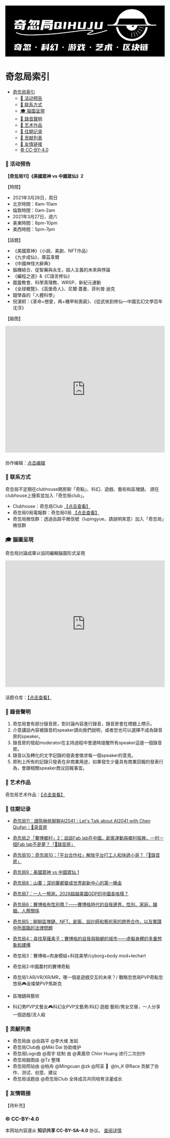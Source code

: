 ![banner](assets/img/banner.png)

# 奇忽局索引

- [奇忽局索引](#奇忽局索引)
    - [📆 活动预告](#-活动预告)
    - [📓 联系方式](#-联系方式)
    - [🎓 腦圖呈現](#-腦圖呈現)
    - [🎤 錄音聲明](#-錄音聲明)
    - [🎑 艺术作品](#-艺术作品)
    - [📝 往期记录](#-往期记录)
    - [🎉 贡献列表](#-贡献列表)
    - [🔗 友情链接](#-友情链接)
    - [© CC-BY-4.0](#-cc-by-40)

### 📆 活动预告

**【奇忽局11】《美國眾神 vs 中國眾仙》2**

【時間】

- 2021年3月28日，周日
- 北京時間：8am-10am
- 倫敦時間：0am-2am
- 2021年3月27日，週六
- 美東時間：8pm-10pm
- 美西時間：5pm-7pm

【話題】

- 《美國眾神》（小說、美劇、NFT作品）
- 《九步成仙》，庫茲韋爾
- 《中國神怪大辭典》
- 腦機結合、促智藥與永生，超人主義的未來與悖論
- 《編程之道》&《C語言修仙》
- 圖靈教會、科學真理教、WRSP、新紀元運動
- 《全球概覽》、《高堡奇人》、尼爾·蓋曼、菲利普·迪克
- 錢學森的「人體科學」
- 倪湛舸：《革命+戀愛，再+機甲和喪屍》、《從武俠到修仙—中國玄幻文學百年沈浮》

【脑图】

<iframe width="100%" height="400" frameborder="0" src="https://www.mindmeister.com/maps/public_map_shell/1824188741/11-vs-2?width=600&height=400&z=auto&t=NbTReFpKr4&no_share=1&no_logo=1" scrolling="no" style="overflow: hidden; margin-bottom: 5px;">Your browser is not able to display frames. Please visit <a href="https://www.mindmeister.com/1824188741/11-vs-2?t=NbTReFpKr4" target="_blank">奇忽局11：《美國眾神 vs 中國眾仙》2</a> on MindMeister.</iframe>

协作编辑：[点击编辑](https://mm.tt/1824188741?t=NbTReFpKr4)

### 📓 联系方式

奇忽局不定期在clubhouse開房聊「奇點」、科幻、遊戲、藝術和區塊鏈。
請在clubhouse上搜索並加入「奇忽局club」。

- Clubhouse：奇忽局Club [【点击查看】](https://www.joinclubhouse.com/club/%E5%A5%87%E5%BF%BD%E5%B1%80Club)
- 奇忽局0局電報群：奇忽局0局 [【点击查看】](https://t.me/qihu0)
- 奇忽局微信群：透過岳路平微信號（lupingyue，請說明來意）加入「奇忽局」微信群

### 🎓 腦圖呈現

奇忽局討論成果以協同編輯腦圖形式呈現

<iframe width="100%" height="400" frameborder="0" src="https://www.mindmeister.com/maps/public_map_shell/1810914669/_?width=600&height=400&z=auto&t=TrUf2529Yp&no_share=1&no_logo=1" scrolling="no" style="overflow: hidden; margin-bottom: 5px;">Your browser is not able to display frames. Please visit <a href="https://www.mindmeister.com/1810914669/_?t=TrUf2529Yp" target="_blank">奇忽局：话题仓库</a> on MindMeister.</iframe>

话题仓库：[【点击查看】](docs/qihuju00.md)

### 🎤 錄音聲明

1. 奇忽局會有部分錄音房，對討論內容進行錄音，錄音房會在標題上標示。
2. 介意講話內容被錄音的speaker請向我們說明，或者您也可以選擇不成為錄音房的speaker。
3. 錄音房的發起moderator在主持過程中會適時提醒所有speaker這是一個錄音房。
4. 錄音以及轉化的文字記錄的發表會徵求每一個speaker的意見。
5. 原則上所有的記錄只發表在非商業用途，如果發生少量具有商業回報的發表行為，會跟相關speaker商议回報事宜。

### 🎑 艺术作品

奇忽局艺术作品：[【点击查看】](docs/qihuju-artefact.md)

### 📝 往期记录

+ [奇忽局11：跟陈楸帆聊聊AI2041｜Let's Talk about AI2041 with Chen Qiufan｜🎤录音房](docs/qihuju11-ai2041.md)

+ [奇忽局之「賽博鄉村」2：談談Fab lab在中國，創客運動與鄉村振興，一村一個Fab lab不是夢？「🎤錄音房」](docs/qihuju11.md)

+ [奇忽局10：奇忽局10：「平台合作社」解放平台打工人和快遞小哥？「🎤錄音房」](docs/qihuju10.md)

+ [奇忽局9：美國眾神 vs 中國眾仙 1](docs/qihuju09.md)

+ [奇忽局8：山寨：深圳寨都變成世界創新中心的第一桶金](docs/qihuju08.md)

+ [奇忽局7：一人一預測，2028超越美國GDP的中國長啥樣？](docs/qihuju07.md)

+ [奇忽局6：賽博格有性別嗎？——賽博格時代的自我邊界、性別、家庭、婚姻、人際關係](docs/qihuju06.md)

+ [奇忽局5：聊聊區塊鏈、NFT、創客、設計師和藝術家的跨界合作，以及實踐中所面臨的法律問題](docs/qihuju05.md)

+ [奇忽局4：尋找草薙素子：賽博格的自我與聯網的城市——虛擬身體的多重想象和建構](docs/qihuju04.md)

+ 奇忽局3：賽博格+肉身模組+科技美學/cyborg+body mod+techart
  
+ 奇忽局2:中國農村的賽博奇點

+ 奇忽局1:AR/VR/XR/MR，哪一個是遊戲交互的未來？/ 戰略忽悠局PVP奇點忽悠局🎮金燦榮PVP馬斯克

+ 區塊鏈與藝術

+ 科幻男PVP文藝女🎮科幻女PVP文藝男/科幻·遊戲·藝術/男女交替，一人分享一個遊戲/流人殺

### 🎉 贡献列表

- 奇忽局由 @岳路平 @李大维 发起
- 奇忽局Club由 @Miki Dai 协助维护
- 奇忽局Logo由 @周宇 绘制 由 @黄嘉欣 Chlor Huang 进行二次创作
- 奇忽局脑图由 @Tz 整理
- 奇忽局网站由 @柏舟 @Mingxuan @zk @阿呆 🦁  @In_K @Race 贡献了协作、测试、创意、建议
- 奇忽局话题由 @奇忽局Club 全体成员共同培育浇灌成长

### 🔗 友情链接

【待补充】

### © CC-BY-4.0

本网站内容遵从 **知识共享 CC-BY-SA-4.0** 协议。 [查阅详情](https://github.com/qihuju/qihuju.github.io/blob/main/LICENSE)
